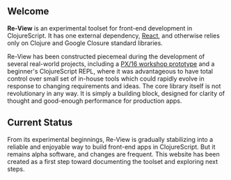 ## Welcome 

**Re-View** is an experimental toolset for front-end development in ClojureScript. It has one external dependency, [React](https://facebook.github.io/react/), and otherwise relies only on Clojure and Google Closure standard libraries. 

Re-View has been constructed piecemeal during the development of several real-world projects, including a [PX/16 workshop prototype](http://px16.matt.is) and a beginner's ClojureScript REPL, where it was advantageous to have total control over small set of in-house tools which could rapidly evolve in response to changing requirements and ideas. The core library itself is not revolutionary in any way. It is simply a building block, designed for clarity of thought and good-enough performance for production apps.

## Current Status 

From its experimental beginnings, Re-View is gradually stabilizing into a reliable and enjoyable way to build front-end apps in ClojureScript. But it remains alpha software, and changes are frequent. This website has been created as a first step toward documenting the toolset and exploring next steps. 
